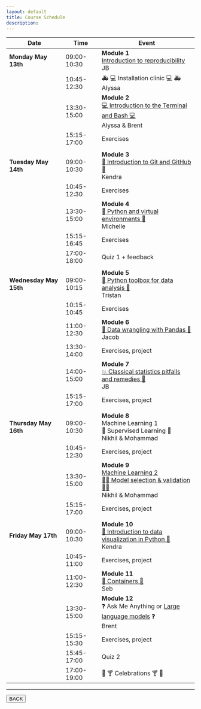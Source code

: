```yaml
---
layout: default
title: Course Schedule
description:
---
```


<!-- 🔶 TO be announced 🔶 -->

| Date                   | Time        | Event                                                                                                                                |
| ---------------------- | ----------- | ------------------------------------------------------------------------------------------------------------------------------------ |
| **Monday May 13th**    | 09:00-10:30 | **Module 1** <br> [Introduction to reproducibility](./lectures-materials/2024/intro_to_reproducibility.html) <br> JB                 |
|                        | 10:45-12:30 | 🚑 💻 Installation clinic 💻 🚑 <br> Alyssa                                                                                          |
|                        | 13:30-15:00 | **Module 2** <br> [💻 Introduction to the Terminal and Bash 💻](./lectures-materials/2024/terminal_and_bash.html) <br> Alyssa & Brent |
|                        | 15:15-17:00 | Exercises <br>                                                                                                                       |
|                        |             |                                                                                                                                      |
| **Tuesday May 14th**   | 09:00-10:30 | **Module 3** <br> [🌳 Introduction to Git and GitHub 🌳](./lectures-materials/2024/git_github.html) <br> Kendra                                                                   |
|                        | 10:45-12:30 | Exercises <br>                                                                                                                       |
|                        | 13:30-15:00 | **Module 4** <br> [🐍 Python and virtual environments 🐍](./2024/intro_to_python.html) <br> Michelle                                                                |
|                        | 15:15-16:45 | Exercises <br>                                                                                                                       |
|                        | 17:00-18:00 | Quiz 1 + feedback <br>                                                                                                               |
|                        |             |                                                                                                                                      |
| **Wednesday May 15th** | 09:00-10:15 | **Module 5** <br> [🐍 Python toolbox for data analysis 🐍](./lectures-materials/2024/python_toolbox_for_data_analysis.html) <br> Tristan                                                                |
|                        | 10:15-10:45 | Exercises <br>                                                                                                                       |
|                        | 11:00-12:30 | **Module 6** <br> [🐼 Data wrangling with Pandas 🐼](./lectures-materials/2024/data_wrangling_with_pandas.html) <br> Jacob                                                                        |
|                        | 13:30-14:00 | Exercises, project <br>                                                                                                              |
|                        | 14:00-15:00 | **Module 7** <br> [💥 Classical statistics pitfalls and remedies 💊](./lectures-materials/2024/classical_statistics_pitfalls_and_remedies.html) <br> JB                                                           |
|                        | 15:15-17:00 | Exercises, project <br>                                                                                                                  |
|                        |             |                                                                                                                                      |
| **Thursday May 16th**  | 09:00-10:30 | **Module 8** <br> Machine Learning 1 <br> 🤖 Supervised Learning 📖 <br> Nikhil & Mohammad                                           |
|                        | 10:45-12:30 | Exercises, project <br>                                                                                                              |
|                        | 13:30-15:00 | **Module 9** <br> [Machine Learning 2 <br> 🤖🤖 Model selection & validation 📖📖](./lectures-materials/2024/intro_ml_part_2.html) <br> Nikhil & Mohammad                              |
|                        | 15:15-17:00 | Exercises, project <br>                                                                                                              |
|                        |             |                                                                                                                                      |
| **Friday May 17th**    | 09:00-10:30 | **Module 10** <br> [👀 Introduction to data visualization in Python 🐍](./lectures-materials/2024/data_visualization_in_python.html) <br> Kendra                                                                              |
|                        | 10:45-11:00 | Exercises, project <br>                                                                                                              |
|                        | 11:00-12:30 | **Module 11** <br> [🐋 Containers 🐋](./lectures-materials/2024/containers.html) <br> Seb                                                                                         |
|                        | 13:30-15:00 | **Module 12** <br> ❓ Ask Me Anything or [Large language models](./lectures-materials/2024/llm.html) ❓ <br> Brent                                                                                       |
|                        | 15:15-15:30 | Exercises, project <br>                                                                                                              |
|                        | 15:45-17:00 | Quiz 2 <br>                                                                                                                          |
|                        | 17:00-19:00 | 🥳 🍸 Celebrations 🍸 🥳 <br>                                                                                                              |

---

<a href="../"><button>BACK</button></a>
